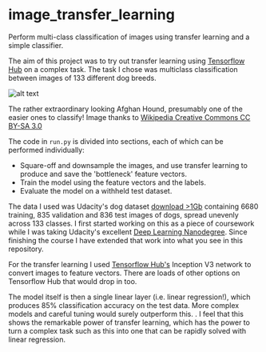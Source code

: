 # image_transfer_learning
Perform multi-class classification of images using transfer learning and a simple classifier.

The aim of this project was to try out transfer learning using [Tensorflow Hub](https://www.tensorflow.org/hub/) on a
complex task. The task I chose was multiclass classification between images of 133 different dog breeds.

![alt text](https://upload.wikimedia.org/wikipedia/commons/6/69/Afghane.jpg)

The rather extraordinary looking Afghan Hound, presumably one of the easier ones to classify!  Image thanks to 
[Wikipedia Creative Commons CC BY-SA 3.0](https://commons.wikimedia.org/w/index.php?curid=512895)

The code in `run.py` is divided into sections, each of which can be performed individually:
- Square-off and downsample the images, and use transfer learning to produce and save the 'bottleneck' feature vectors.
- Train the model using the feature vectors and the labels.
- Evaluate the model on a withheld test dataset.

The data I used was Udacity's dog dataset [download >1Gb](https://s3-us-west-1.amazonaws.com/udacity-aind/dog-project/dogImages.zip) containing 6680 training, 835 validation and 836 test images of
dogs, spread unevenly across 133 classes. I first started working on this as a piece of coursework while I was taking
Udacity's excellent [Deep Learning Nanodegree](https://www.udacity.com/course/deep-learning-nanodegree--nd101). Since
finishing the course I have extended that work into what you see in this repository.

For the transfer learning I used [Tensorflow Hub's](https://www.tensorflow.org/hub/) Inception V3 network to convert
images to feature vectors.  There are loads of other options on Tensorflow Hub that would drop in too.

The model itself is then a single linear layer (i.e. linear regression!), which produces 85% classification accuracy on
the test data.  More complex models and careful tuning would surely outperform this.
.
I feel that this  shows the remarkable power of transfer learning, which has the power to turn a complex task such as
this into one that can be rapidly solved with linear regression.



